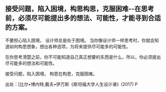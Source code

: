 ## 接受问题，陷入困境，构思构思，克服困难--在思考前，必须尽可能提出多的想法、可能性，才能寻到合适的方案。

不要担心陷入困境， 设计师总是处于困境。 当你像设计师一样思考时，你就会知道如何构思想象，想出各种选项，为将来提供尽可能多的可能性。

在你思考清楚之前，你不可能知道自己真正想要的东西是什么，所以，你必须提出尽可能多的想法和可能性。

接受问题，陷入困境， 构思在构思，克服困难。

出处：[比尔•博内特,戴夫•伊万斯《斯坦福大学人生设计课》(2017) P

